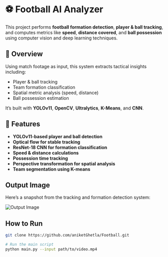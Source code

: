# ⚽ Football AI Analyzer

This project performs **football formation detection**, **player & ball tracking**, and computes metrics like **speed**, **distance covered**, and **ball possession** using computer vision and deep learning techniques.

## 📌 Overview

Using match footage as input, this system extracts tactical insights including:
- Player & ball tracking
- Team formation classification
- Spatial metric analysis (speed, distance)
- Ball possession estimation

It’s built with **YOLOv11**, **OpenCV**, **Ultralytics**, **K-Means**, and **CNN**.

## 🌟 Features

- **YOLOv11-based player and ball detection**
- **Optical flow for stable tracking**
- **ResNet-18 CNN for formation classification**
- **Speed & distance calculations**
- **Possession time tracking**
- **Perspective transformation for spatial analysis**
- **Team segmentation using K-means**

## Output Image

Here’s a snapshot from the tracking and formation detection system:

![Output Image](/output_image.png)

##  How to Run

```bash
git clone https://github.com/aniketGhetla/Football.git

# Run the main script
python main.py --input path/to/video.mp4

